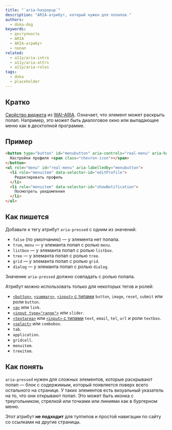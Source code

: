 ```yaml
---
title: "`aria-haspopup`"
description: "ARIA-атрибут, который нужен для попапов."
authors:
  - doka-dog
keywords:
  - доступность
  - ARIA
  - ARIA-атрибут
  - попап
related:
  - a11y/aria-intro
  - a11y/aria-attrs
  - a11y/aria-roles
tags:
  - doka
  - placeholder
---
```


## Кратко

[Свойство виджета](/aria-attrs/#atributy-vidzhetov) из [WAI-ARIA](/a11y/aria-intro/#specifikaciya). Означает, что элемент может раскрыть попап. Например, это может быть диалоговое окно или выпадающее меню как в десктопной программе.

## Пример

```html
<button type="button" id="menubutton" aria-controls="real-menu" aria-haspopup="true">
  Настройки профиля <span class="chevron-icon"></span>
</button>
<ul role="menu" id="real-menu" aria-labelledby="menubutton">
  <li role="menuitem" data-selector-id="editProfile">
    Редактировать профиль
  </li>
  <li role="menuitem" data-selector-id="showNotification">
    Посмотреть уведомления
  </li>
</ul>
```

## Как пишется

Добавьте к тегу атрибут `aria-pressed` с одним из значений:

- `false` (по умолчанию) — у элемента нет попапа.
- `true`, `menu` — у элеманта попап с ролью `menu`.
- `listbox` — у элеманта попап с ролью `listbox`.
- `tree` — у элеманта попап с ролью `tree`.
- `grid` — у элеманта попап с ролью `grid`.
- `dialog` — у элеманта попап с ролью `dialog`.

Значение `aria-pressed` должно совпадать с ролью попапа.

Атрибут можно использовать только для некоторых тегов и ролей:

- [`<button>`](/html/button/), [`<summary>`](/html/details/), [`<input>` c типами](/html/input/#type) `button`, `image`, `reset`, `submit` или роли `button`.
- [`<a>`](/html/link/) или `link`.
- [`<input type="range">`](/html/input/#type) или `slider`.
- [`<textarea>`](/html/textarea/) или [`<input>` с типами](/html/input/#type) `text`, `email`, `tel`, `url` и роли `textbox`.
- [`<select>`](/html/select/) или `combobox`.
- `tab`.
- `application`.
- `gridcell`.
- `menuitem`.
- `treeitem`.

## Как понять

`aria-pressed` нужен для сложных элементов, которые раскрывают попап — блок с содержимым, который появляется поверх всего остального на странице. У таких элементов есть визуальный указатель на то, что они открывают попап. Это может быть иконка с треугольником, стрелкой или точками или линиями как в бургерном меню.

Этот атрибут **не подходит** для тултипов и простой навигации по сайту со ссылками на другие страницы.
